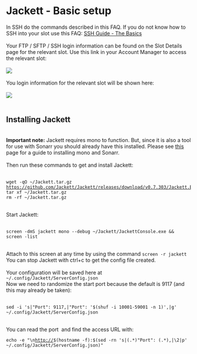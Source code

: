 <h1>Jackett - Basic setup</h1>

        
In SSH do the commands described in this FAQ. If you do not know how to SSH into your slot use this FAQ: <a href="https://www.feralhosting.com/faq/view?question=12">SSH Guide - The Basics</a><br>
<br>
Your FTP &#x2F; SFTP &#x2F; SSH login information can be found on the Slot Details page for the relevant slot. Use this link in your Account Manager to access the relevant slot:<br>
<br>
<img src="https://raw.github.com/feralhosting/feralfilehosting/master/Feral%20Wiki/0%20Generic/slot_detail_link.png"><br>
<br>
You login information for the relevant slot will be shown here:<br>
<br>
<img src="https://raw.github.com/feralhosting/feralfilehosting/master/Feral%20Wiki/0%20Generic/slot_detail_ssh.png"><br>
<br>
<h2>Installing Jackett</h2><br>
<strong>Important note:</strong> Jackett requires mono to function. But, since it is also a tool for use with Sonarr you should already have this installed. Please see <a href="https://www.feralhosting.com/faq/view?question=303">this</a> page for a guide to installing mono and Sonarr.<br>
<br>
Then run these commands to get and install Jackett:<br>
<br>
<pre><code>wget -qO ~&#x2F;Jackett.tar.gz <a href="https://github.com/Jackett/Jackett/releases/download/v0.7.303/Jackett.Binaries.Mono.tar.gz">https:&#x2F;&#x2F;github.com&#x2F;Jackett&#x2F;Jackett&#x2F;releases&#x2F;download&#x2F;v0.7.303&#x2F;Jackett.Binaries.Mono.tar.gz</a>
tar xf ~&#x2F;Jackett.tar.gz
rm -rf ~&#x2F;Jackett.tar.gz</code></pre><br>
Start Jackett:<br>
<br>
<pre><code>screen -dmS jackett mono --debug ~&#x2F;Jackett&#x2F;JackettConsole.exe &amp;&amp; screen -list</code></pre><br>
Attach to this screen at any time by using the command <code>screen -r jackett</code><br>
You can stop Jackett with ctrl+c to get the config file created.<br>
<br>
Your configuration will be saved here at <code>~&#x2F;.config&#x2F;Jackett&#x2F;ServerConfig.json</code><br>
Now we need to randomize the start port because the default is 9117 (and this may already be taken):<br>
<br>
<pre><code>sed -i &#x27;s|&quot;Port&quot;: 9117,|&quot;Port&quot;: &#x27;$(shuf -i 10001-59001 -n 1)&#x27;,|g&#x27; ~&#x2F;.config&#x2F;Jackett&#x2F;ServerConfig.json</code></pre><br>
You can read the port&nbsp; and find the access URL with:<br>
<pre><code>echo -e &quot;\n<a href="http://">http:&#x2F;&#x2F;</a>$(hostname -f):$(sed -rn &#x27;s|(.*)&quot;Port&quot;: (.*),|\2|p&#x27; ~&#x2F;.config&#x2F;Jackett&#x2F;ServerConfig.json)&quot;</code></pre> 
<br>